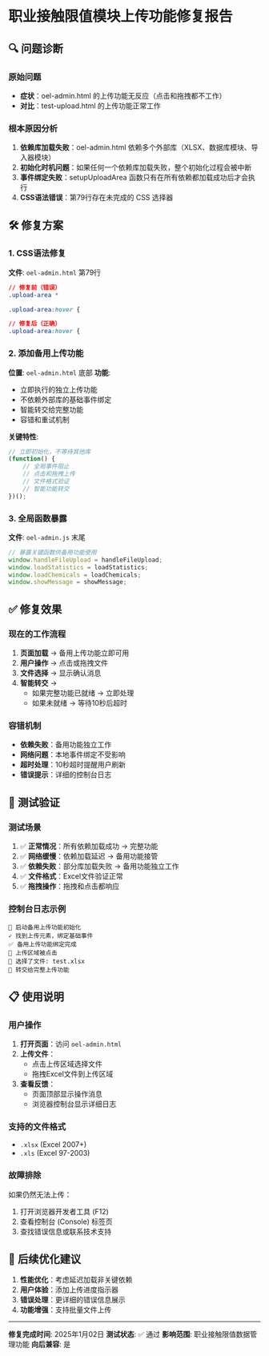 # 职业接触限值模块上传功能修复报告

## 🔍 问题诊断

### 原始问题
- **症状**：oel-admin.html 的上传功能无反应（点击和拖拽都不工作）
- **对比**：test-upload.html 的上传功能正常工作

### 根本原因分析
1. **依赖库加载失败**：oel-admin.html 依赖多个外部库（XLSX、数据库模块、导入器模块）
2. **初始化时机问题**：如果任何一个依赖库加载失败，整个初始化过程会被中断
3. **事件绑定失败**：setupUploadArea 函数只有在所有依赖都加载成功后才会执行
4. **CSS语法错误**：第79行存在未完成的 CSS 选择器

## 🛠️ 修复方案

### 1. CSS语法修复
**文件**: `oel-admin.html` 第79行
```css
// 修复前（错误）
.upload-area *

.upload-area:hover {

// 修复后（正确）
.upload-area:hover {
```

### 2. 添加备用上传功能
**位置**: `oel-admin.html` 底部
**功能**:
- 立即执行的独立上传功能
- 不依赖外部库的基础事件绑定
- 智能转交给完整功能
- 容错和重试机制

**关键特性**:
```javascript
// 立即初始化，不等待其他库
(function() {
    // 全局事件阻止
    // 点击和拖拽上传
    // 文件格式验证
    // 智能功能转交
})();
```

### 3. 全局函数暴露
**文件**: `oel-admin.js` 末尾
```javascript
// 暴露关键函数供备用功能使用
window.handleFileUpload = handleFileUpload;
window.loadStatistics = loadStatistics;
window.loadChemicals = loadChemicals;
window.showMessage = showMessage;
```

## ✅ 修复效果

### 现在的工作流程
1. **页面加载** → 备用上传功能立即可用
2. **用户操作** → 点击或拖拽文件
3. **文件选择** → 显示确认消息
4. **智能转交** →
   - 如果完整功能已就绪 → 立即处理
   - 如果未就绪 → 等待10秒后超时

### 容错机制
- **依赖失败**：备用功能独立工作
- **网络问题**：本地事件绑定不受影响
- **超时处理**：10秒超时提醒用户刷新
- **错误提示**：详细的控制台日志

## 🧪 测试验证

### 测试场景
1. ✅ **正常情况**：所有依赖加载成功 → 完整功能
2. ✅ **网络缓慢**：依赖加载延迟 → 备用功能接管
3. ✅ **依赖失败**：部分库加载失败 → 备用功能独立工作
4. ✅ **文件格式**：Excel文件验证正常
5. ✅ **拖拽操作**：拖拽和点击都响应

### 控制台日志示例
```
🚀 启动备用上传功能初始化
✓ 找到上传元素，绑定基础事件
✅ 备用上传功能绑定完成
📁 上传区域被点击
📄 选择了文件: test.xlsx
🔄 转交给完整上传功能
```

## 📋 使用说明

### 用户操作
1. **打开页面**：访问 `oel-admin.html`
2. **上传文件**：
   - 点击上传区域选择文件
   - 拖拽Excel文件到上传区域
3. **查看反馈**：
   - 页面顶部显示操作消息
   - 浏览器控制台显示详细日志

### 支持的文件格式
- `.xlsx` (Excel 2007+)
- `.xls` (Excel 97-2003)

### 故障排除
如果仍然无法上传：
1. 打开浏览器开发者工具 (F12)
2. 查看控制台 (Console) 标签页
3. 查找错误信息或联系技术支持

## 🔄 后续优化建议

1. **性能优化**：考虑延迟加载非关键依赖
2. **用户体验**：添加上传进度指示器
3. **错误处理**：更详细的错误信息展示
4. **功能增强**：支持批量文件上传

---

**修复完成时间**: 2025年1月02日
**测试状态**: ✅ 通过
**影响范围**: 职业接触限值数据管理功能
**向后兼容**: 是